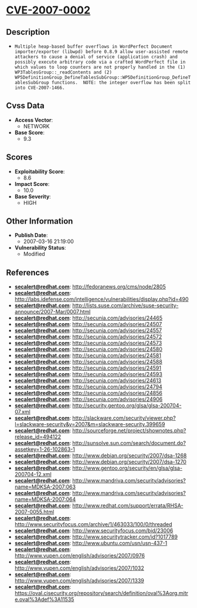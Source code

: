 
# [CVE-2007-0002](https://cve.mitre.org/cgi-bin/cvename.cgi?name=CVE-2007-0002)

## Description

- `Multiple heap-based buffer overflows in WordPerfect Document importer/exporter (libwpd) before 0.8.9 allow user-assisted remote attackers to cause a denial of service (application crash) and possibly execute arbitrary code via a crafted WordPerfect file in which values to loop counters are not properly handled in the (1) WP3TablesGroup::_readContents and (2) WP5DefinitionGroup_DefineTablesSubGroup::WP5DefinitionGroup_DefineTablesSubGroup functions.  NOTE: the integer overflow has been split into CVE-2007-1466.`

## Cvss Data

- **Access Vector**:
  - NETWORK
- **Base Score**:
  - 9.3

## Scores

- **Exploitability Score**:
  - 8.6
- **Impact Score**:
  - 10.0
- **Base Severity**:
  - HIGH

## Other Information

- **Publish Date**:
  - 2007-03-16 21:19:00
- **Vulnerability Status**:
  - Modified

## References

- **secalert@redhat.com**: http://fedoranews.org/cms/node/2805
- **secalert@redhat.com**: http://labs.idefense.com/intelligence/vulnerabilities/display.php?id=490
- **secalert@redhat.com**: http://lists.suse.com/archive/suse-security-announce/2007-Mar/0007.html
- **secalert@redhat.com**: http://secunia.com/advisories/24465
- **secalert@redhat.com**: http://secunia.com/advisories/24507
- **secalert@redhat.com**: http://secunia.com/advisories/24557
- **secalert@redhat.com**: http://secunia.com/advisories/24572
- **secalert@redhat.com**: http://secunia.com/advisories/24573
- **secalert@redhat.com**: http://secunia.com/advisories/24580
- **secalert@redhat.com**: http://secunia.com/advisories/24581
- **secalert@redhat.com**: http://secunia.com/advisories/24588
- **secalert@redhat.com**: http://secunia.com/advisories/24591
- **secalert@redhat.com**: http://secunia.com/advisories/24593
- **secalert@redhat.com**: http://secunia.com/advisories/24613
- **secalert@redhat.com**: http://secunia.com/advisories/24794
- **secalert@redhat.com**: http://secunia.com/advisories/24856
- **secalert@redhat.com**: http://secunia.com/advisories/24906
- **secalert@redhat.com**: http://security.gentoo.org/glsa/glsa-200704-07.xml
- **secalert@redhat.com**: http://slackware.com/security/viewer.php?l=slackware-security&y=2007&m=slackware-security.399659
- **secalert@redhat.com**: http://sourceforge.net/project/shownotes.php?release_id=494122
- **secalert@redhat.com**: http://sunsolve.sun.com/search/document.do?assetkey=1-26-102863-1
- **secalert@redhat.com**: http://www.debian.org/security/2007/dsa-1268
- **secalert@redhat.com**: http://www.debian.org/security/2007/dsa-1270
- **secalert@redhat.com**: http://www.gentoo.org/security/en/glsa/glsa-200704-12.xml
- **secalert@redhat.com**: http://www.mandriva.com/security/advisories?name=MDKSA-2007:063
- **secalert@redhat.com**: http://www.mandriva.com/security/advisories?name=MDKSA-2007:064
- **secalert@redhat.com**: http://www.redhat.com/support/errata/RHSA-2007-0055.html
- **secalert@redhat.com**: http://www.securityfocus.com/archive/1/463033/100/0/threaded
- **secalert@redhat.com**: http://www.securityfocus.com/bid/23006
- **secalert@redhat.com**: http://www.securitytracker.com/id?1017789
- **secalert@redhat.com**: http://www.ubuntu.com/usn/usn-437-1
- **secalert@redhat.com**: http://www.vupen.com/english/advisories/2007/0976
- **secalert@redhat.com**: http://www.vupen.com/english/advisories/2007/1032
- **secalert@redhat.com**: http://www.vupen.com/english/advisories/2007/1339
- **secalert@redhat.com**: https://oval.cisecurity.org/repository/search/definition/oval%3Aorg.mitre.oval%3Adef%3A11535
